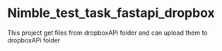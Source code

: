 # Nimble_test_task_fastapi_dropbox
This project get files from dropboxAPi folder and can upload them to dropboxAPi folder
